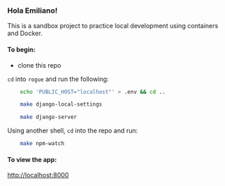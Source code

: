### Hola Emiliano!

This is a sandbox project to practice local development using containers and Docker.

#### To begin:

- clone this repo

`cd` into `rogue` and run the following:

````bash
    echo 'PUBLIC_HOST="localhost"' > .env && cd ..
````
````bash
    make django-local-settings
````
````bash
    make django-server
````

Using another shell, `cd` into the repo and run:
````bash
    make npm-watch
````


#### To view the app:
[http://localhost:8000](http://localhost:8000)


